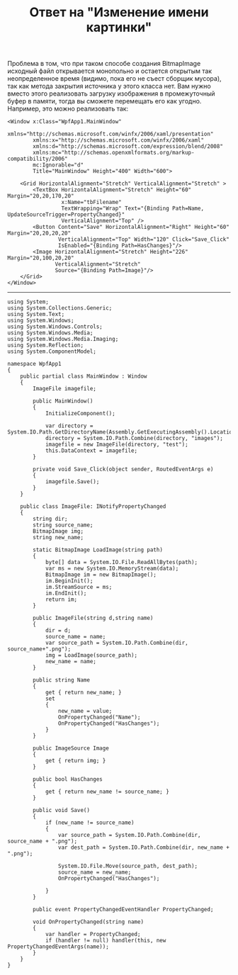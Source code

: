 ﻿---
title: "Ответ на \"Изменение имени картинки\""
se.owner.user_id: 240512
se.owner.display_name: "MSDN.WhiteKnight"
se.owner.link: "https://ru.stackoverflow.com/users/240512/msdn-whiteknight"
se.answer_id: 961418
se.question_id: 960619
se.post_type: answer
se.is_accepted: True
---
<p>Проблема в том, что при таком способе создания BitmapImage исходный файл открывается монопольно и остается открытым так неопределенное время (видимо, пока его не съест сборщик мусора), так как метода закрытия источника у этого класса нет. Вам нужно вместо этого реализовать загрузку изображения в промежуточный буфер в памяти, тогда вы сможете перемещать его как угодно. Например, это можно реализовать так:</p>

<pre><code>&lt;Window x:Class="WpfApp1.MainWindow"
        xmlns="http://schemas.microsoft.com/winfx/2006/xaml/presentation"
        xmlns:x="http://schemas.microsoft.com/winfx/2006/xaml"
        xmlns:d="http://schemas.microsoft.com/expression/blend/2008"
        xmlns:mc="http://schemas.openxmlformats.org/markup-compatibility/2006"        
        mc:Ignorable="d"
        Title="MainWindow" Height="400" Width="600"&gt;

    &lt;Grid HorizontalAlignment="Stretch" VerticalAlignment="Stretch" &gt;
        &lt;TextBox HorizontalAlignment="Stretch" Height="60" Margin="20,20,170,20"
                 x:Name="tbFilename"
                 TextWrapping="Wrap" Text="{Binding Path=Name, UpdateSourceTrigger=PropertyChanged}" 
                 VerticalAlignment="Top" /&gt;
        &lt;Button Content="Save" HorizontalAlignment="Right" Height="60" Margin="20,20,20,20" 
                VerticalAlignment="Top" Width="120" Click="Save_Click"
                IsEnabled="{Binding Path=HasChanges}"/&gt;
        &lt;Image HorizontalAlignment="Stretch" Height="226" Margin="20,100,20,20" 
               VerticalAlignment="Stretch" 
               Source="{Binding Path=Image}"/&gt;
    &lt;/Grid&gt;
&lt;/Window&gt;
</code></pre>

<hr>

<pre><code>using System;
using System.Collections.Generic;
using System.Text;
using System.Windows;
using System.Windows.Controls;
using System.Windows.Media;
using System.Windows.Media.Imaging;
using System.Reflection;
using System.ComponentModel;

namespace WpfApp1
{
    public partial class MainWindow : Window
    {
        ImageFile imagefile;

        public MainWindow()
        {
            InitializeComponent();

            var directory = System.IO.Path.GetDirectoryName(Assembly.GetExecutingAssembly().Location);
            directory = System.IO.Path.Combine(directory, "images");            
            imagefile = new ImageFile(directory, "test");
            this.DataContext = imagefile;
        }     

        private void Save_Click(object sender, RoutedEventArgs e)
        {
            imagefile.Save();
        }        
    }

    public class ImageFile: INotifyPropertyChanged
    {
        string dir;
        string source_name;
        BitmapImage img;
        string new_name;

        static BitmapImage LoadImage(string path)
        {
            byte[] data = System.IO.File.ReadAllBytes(path);
            var ms = new System.IO.MemoryStream(data);
            BitmapImage im = new BitmapImage();
            im.BeginInit();
            im.StreamSource = ms;
            im.EndInit();
            return im;
        }

        public ImageFile(string d,string name)
        {
            dir = d;
            source_name = name;
            var source_path = System.IO.Path.Combine(dir, source_name+".png");
            img = LoadImage(source_path);
            new_name = name;
        }

        public string Name
        {
            get { return new_name; }
            set
            {
                new_name = value;
                OnPropertyChanged("Name");
                OnPropertyChanged("HasChanges");
            }
        }

        public ImageSource Image
        {
            get { return img; }
        }

        public bool HasChanges
        {
            get { return new_name != source_name; }
        }

        public void Save()
        {
            if (new_name != source_name)
            {                
                var source_path = System.IO.Path.Combine(dir, source_name + ".png");
                var dest_path = System.IO.Path.Combine(dir, new_name + ".png");

                System.IO.File.Move(source_path, dest_path);
                source_name = new_name;                
                OnPropertyChanged("HasChanges");

            }
        }

        public event PropertyChangedEventHandler PropertyChanged;

        void OnPropertyChanged(string name)
        {
            var handler = PropertyChanged;
            if (handler != null) handler(this, new PropertyChangedEventArgs(name));
        }
    }
}
</code></pre>
